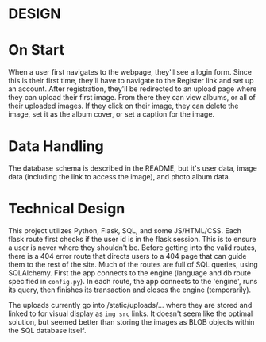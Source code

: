 # DESIGN
# On Start
When a user first navigates to the webpage, they'll see a login form.
Since this is their first time, they'll have to navigate to the Register link
and set up an account. After registration, they'll be redirected to an upload page
where they can upload their first image. From there they can view albums, or all of their uploaded images.
If they click on their image, they can delete the image, set it as the album cover, or
set a caption for the image.

# Data Handling
The database schema is described in the README, but it's user data, image data (including
the link to access the image), and photo album data.

# Technical Design
This project utilizes Python, Flask, SQL, and some JS/HTML/CSS. Each flask route first checks
if the user id is in the flask session. This is to ensure a user is never where they shouldn't be.
Before getting into the valid routes, there is a 404 error route that directs users to
a 404 page that can guide them to the rest of the site. Much of the routes are full of
SQL queries, using SQLAlchemy. First the app connects to the engine (language and db route specified in `config.py`).
In each route, the app connects to the 'engine',
runs its query, then finishes its transaction and closes the engine (temporarily).

The uploads currently go into /static/uploads/... where they are stored and linked to for visual display
as `img src` links. It doesn't seem like the optimal solution, but seemed better than storing the images
as BLOB objects within the SQL database itself.
